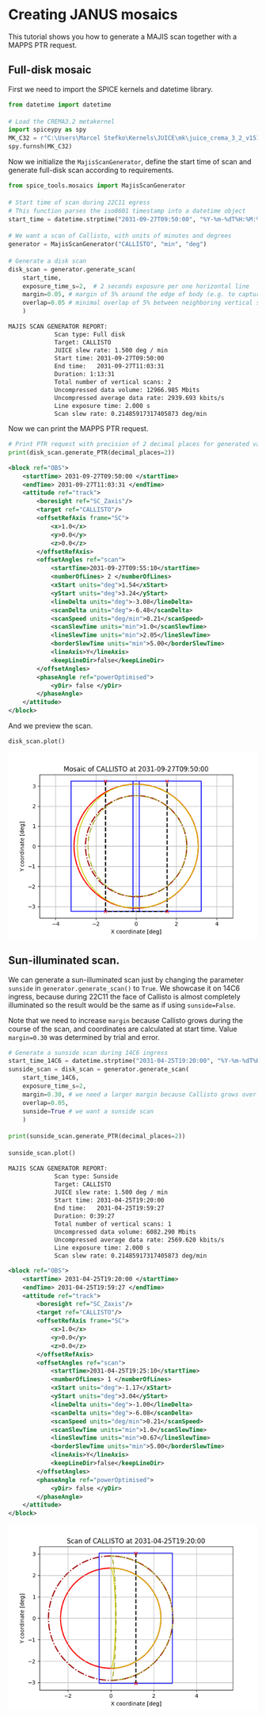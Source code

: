 # Creating JANUS mosaics

This tutorial shows you how to generate a MAJIS scan together with
a MAPPS PTR request.

## Full-disk mosaic
First we need to import the SPICE kernels and datetime library.
```python
from datetime import datetime

# Load the CREMA3.2 metakernel
import spiceypy as spy
MK_C32 = r"C:\Users\Marcel Stefko\Kernels\JUICE\mk\juice_crema_3_2_v151.tm"
spy.furnsh(MK_C32)
```

Now we initialize the `MajisScanGenerator`, define the start time of
scan and generate full-disk scan according to requirements.

```python
from spice_tools.mosaics import MajisScanGenerator

# Start time of scan during 22C11 egress
# This function parses the iso8601 timestamp into a datetime object
start_time = datetime.strptime("2031-09-27T09:50:00", "%Y-%m-%dT%H:%M:%S")

# We want a scan of Callisto, with units of minutes and degrees
generator = MajisScanGenerator("CALLISTO", "min", "deg")

# Generate a disk scan
disk_scan = generator.generate_scan(
    start_time,
    exposure_time_s=2,  # 2 seconds exposure per one horizontal line
    margin=0.05, # margin of 5% around the edge of body (e.g. to capture the atmosphere)
    overlap=0.05 # minimal overlap of 5% between neighboring vertical slews
    )
```
```
MAJIS SCAN GENERATOR REPORT:
             Scan type: Full disk
             Target: CALLISTO
             JUICE slew rate: 1.500 deg / min
             Start time: 2031-09-27T09:50:00
             End time:   2031-09-27T11:03:31
             Duration: 1:13:31
             Total number of vertical scans: 2
             Uncompressed data volume: 12966.985 Mbits
             Uncompressed average data rate: 2939.693 kbits/s
             Line exposure time: 2.000 s
             Scan slew rate: 0.21485917317405873 deg/min
```

Now we can print the MAPPS PTR request.
```python
# Print PTR request with precision of 2 decimal places for generated values.
print(disk_scan.generate_PTR(decimal_places=2))
```
```xml
<block ref="OBS">
	<startTime> 2031-09-27T09:50:00 </startTime>
	<endTime> 2031-09-27T11:03:31 </endTime>
	<attitude ref="track">
		<boresight ref="SC_Zaxis"/>
		<target ref="CALLISTO"/>
		<offsetRefAxis frame="SC">
			<x>1.0</x>
			<y>0.0</y>
			<z>0.0</z>
		</offsetRefAxis>
		<offsetAngles ref="scan">
			<startTime>2031-09-27T09:55:10</startTime>
			<numberOfLines> 2 </numberOfLines>
			<xStart units="deg">1.54</xStart>
			<yStart units="deg">3.24</yStart>
			<lineDelta units="deg">-3.08</lineDelta>
			<scanDelta units="deg">-6.48</scanDelta>
			<scanSpeed units="deg/min">0.21</scanSpeed>
			<scanSlewTime units="min">1.0</scanSlewTime>
			<lineSlewTime units="min">2.05</lineSlewTime>
			<borderSlewTime units="min">5.00</borderSlewTime>
			<lineAxis>Y</lineAxis>
			<keepLineDir>false</keepLineDir>
		</offsetAngles>
		<phaseAngle ref="powerOptimised">
			<yDir> false </yDir>
		</phaseAngle>
	</attitude>
</block>
```
And we preview the scan.
```python
disk_scan.plot()
```

![](img/scan_22C11_full_MAJIS.png)

## Sun-illuminated scan.
We can generate a sun-illuminated scan just by changing the parameter
`sunside` in `generator.generate_scan()` to `True`. We showcase it on
14C6 ingress, because during 22C11 the face of Callisto is almost
completely illuminated so the result would be the same as if using
`sunside=False`.

Note that we need to increase `margin` because Callisto grows during
the course of the scan, and coordinates are calculated at start time.
Value `margin=0.30` was determined by trial and error.

```python
# Generate a sunside scan during 14C6 ingress
start_time_14C6 = datetime.strptime("2031-04-25T19:20:00", "%Y-%m-%dT%H:%M:%S")
sunside_scan = disk_scan = generator.generate_scan(
    start_time_14C6,
    exposure_time_s=2,
    margin=0.30, # we need a larger margin because Callisto grows over the course of scan
    overlap=0.05,
    sunside=True # we want a sunside scan
    )

print(sunside_scan.generate_PTR(decimal_places=2))

sunside_scan.plot()
```
```
MAJIS SCAN GENERATOR REPORT:
             Scan type: Sunside
             Target: CALLISTO
             JUICE slew rate: 1.500 deg / min
             Start time: 2031-04-25T19:20:00
             End time:   2031-04-25T19:59:27
             Duration: 0:39:27
             Total number of vertical scans: 1
             Uncompressed data volume: 6082.290 Mbits
             Uncompressed average data rate: 2569.620 kbits/s
             Line exposure time: 2.000 s
             Scan slew rate: 0.21485917317405873 deg/min
```

```xml
<block ref="OBS">
	<startTime> 2031-04-25T19:20:00 </startTime>
	<endTime> 2031-04-25T19:59:27 </endTime>
	<attitude ref="track">
		<boresight ref="SC_Zaxis"/>
		<target ref="CALLISTO"/>
		<offsetRefAxis frame="SC">
			<x>1.0</x>
			<y>0.0</y>
			<z>0.0</z>
		</offsetRefAxis>
		<offsetAngles ref="scan">
			<startTime>2031-04-25T19:25:10</startTime>
			<numberOfLines> 1 </numberOfLines>
			<xStart units="deg">-1.17</xStart>
			<yStart units="deg">3.04</yStart>
			<lineDelta units="deg">-1.00</lineDelta>
			<scanDelta units="deg">-6.08</scanDelta>
			<scanSpeed units="deg/min">0.21</scanSpeed>
			<scanSlewTime units="min">1.0</scanSlewTime>
			<lineSlewTime units="min">0.67</lineSlewTime>
			<borderSlewTime units="min">5.00</borderSlewTime>
			<lineAxis>Y</lineAxis>
			<keepLineDir>false</keepLineDir>
		</offsetAngles>
		<phaseAngle ref="powerOptimised">
			<yDir> false </yDir>
		</phaseAngle>
	</attitude>
</block>
```
![](img/scan_14C6_sunside_MAJIS.png)